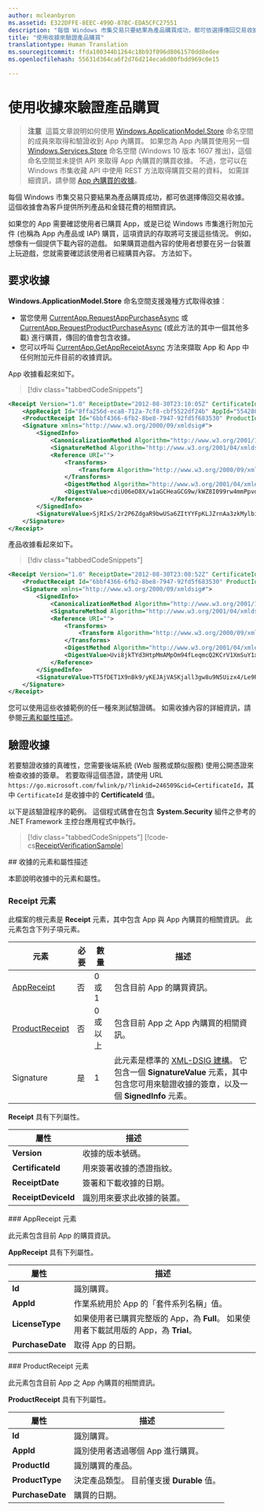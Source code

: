 ```yaml
---
author: mcleanbyron
ms.assetid: E322DFFE-8EEC-499D-87BC-EDA5CFC27551
description: "每個 Windows 市集交易只要結果為產品購買成功，都可依選擇傳回交易收據。"
title: "使用收據來驗證產品購買"
translationtype: Human Translation
ms.sourcegitcommit: ffda100344b1264c18b93f096d8061570dd8edee
ms.openlocfilehash: 55631d364ca6f2d76d214eca6d00fbdd969c0e15

---
```


# <a name="use-receipts-to-verify-product-purchases"></a>使用收據來驗證產品購買


>**注意**  這篇文章說明如何使用 [Windows.ApplicationModel.Store](https://msdn.microsoft.com/library/windows/apps/windows.applicationmodel.store.aspx) 命名空間的成員來取得和驗證收到 App 內購買。 如果您為 App 內購買使用另一個 [Windows.Services.Store](https://msdn.microsoft.com/library/windows/apps/windows.services.store.aspx) 命名空間 (Windows 10 版本 1607 推出)，這個命名空間並未提供 API 來取得 App 內購買的購買收據。 不過，您可以在 Windows 市集收藏 API 中使用 REST 方法取得購買交易的資料。 如需詳細資訊，請參閱 [App 內購買的收據](in-app-purchases-and-trials.md#receipts)。


每個 Windows 市集交易只要結果為產品購買成功，都可依選擇傳回交易收據。 這個收據會為客戶提供所列產品和金錢花費的相關資訊。

如果您的 App 需要確認使用者已購買 App，或是已從 Windows 市集進行附加元件 (也稱為 App 內產品或 IAP) 購買，這項資訊的存取將可支援這些情況。 例如，想像有一個提供下載內容的遊戲。 如果購買遊戲內容的使用者想要在另一台裝置上玩遊戲，您就需要確認該使用者已經購買內容。 方法如下。

## <a name="requesting-a-receipt"></a>要求收據


**Windows.ApplicationModel.Store** 命名空間支援幾種方式取得收據︰

* 當您使用 [CurrentApp.RequestAppPurchaseAsync](https://msdn.microsoft.com/library/windows/apps/hh967813) 或 [CurrentApp.RequestProductPurchaseAsync](https://msdn.microsoft.com/library/windows/apps/hh779780.aspx) (或此方法的其中一個其他多載) 進行購買，傳回的值會包含收據。
* 您可以呼叫 [CurrentApp.GetAppReceiptAsync](https://msdn.microsoft.com/library/windows/apps/hh967811) 方法來擷取 App 和 App 中任何附加元件目前的收據資訊。

App 收據看起來如下。

> [!div class="tabbedCodeSnippets"]
```xml
<Receipt Version="1.0" ReceiptDate="2012-08-30T23:10:05Z" CertificateId="b809e47cd0110a4db043b3f73e83acd917fe1336" ReceiptDeviceId="4e362949-acc3-fe3a-e71b-89893eb4f528">
    <AppReceipt Id="8ffa256d-eca8-712a-7cf8-cbf5522df24b" AppId="55428GreenlakeApps.CurrentAppSimulatorEventTest_z7q3q7z11crfr" PurchaseDate="2012-06-04T23:07:24Z" LicenseType="Full" />
    <ProductReceipt Id="6bbf4366-6fb2-8be8-7947-92fd5f683530" ProductId="Product1" PurchaseDate="2012-08-30T23:08:52Z" ExpirationDate="2012-09-02T23:08:49Z" ProductType="Durable" AppId="55428GreenlakeApps.CurrentAppSimulatorEventTest_z7q3q7z11crfr" />
    <Signature xmlns="http://www.w3.org/2000/09/xmldsig#">
        <SignedInfo>
            <CanonicalizationMethod Algorithm="http://www.w3.org/2001/10/xml-exc-c14n#" />
            <SignatureMethod Algorithm="http://www.w3.org/2001/04/xmldsig-more#rsa-sha256" />
            <Reference URI="">
                <Transforms>
                    <Transform Algorithm="http://www.w3.org/2000/09/xmldsig#enveloped-signature" />
                </Transforms>
                <DigestMethod Algorithm="http://www.w3.org/2001/04/xmlenc#sha256" />
                <DigestValue>cdiU06eD8X/w1aGCHeaGCG9w/kWZ8I099rw4mmPpvdU=</DigestValue>
            </Reference>
        </SignedInfo>
        <SignatureValue>SjRIxS/2r2P6ZdgaR9bwUSa6ZItYYFpKLJZrnAa3zkMylbiWjh9oZGGng2p6/gtBHC2dSTZlLbqnysJjl7mQp/A3wKaIkzjyRXv3kxoVaSV0pkqiPt04cIfFTP0JZkE5QD/vYxiWjeyGp1dThEM2RV811sRWvmEs/hHhVxb32e8xCLtpALYx3a9lW51zRJJN0eNdPAvNoiCJlnogAoTToUQLHs72I1dECnSbeNPXiG7klpy5boKKMCZfnVXXkneWvVFtAA1h2sB7ll40LEHO4oYN6VzD+uKd76QOgGmsu9iGVyRvvmMtahvtL1/pxoxsTRedhKq6zrzCfT8qfh3C1w==</SignatureValue>
    </Signature>
</Receipt>
```

產品收據看起來如下。

> [!div class="tabbedCodeSnippets"]
```xml
<Receipt Version="1.0" ReceiptDate="2012-08-30T23:08:52Z" CertificateId="b809e47cd0110a4db043b3f73e83acd917fe1336" ReceiptDeviceId="4e362949-acc3-fe3a-e71b-89893eb4f528">
    <ProductReceipt Id="6bbf4366-6fb2-8be8-7947-92fd5f683530" ProductId="Product1" PurchaseDate="2012-08-30T23:08:52Z" ExpirationDate="2012-09-02T23:08:49Z" ProductType="Durable" AppId="55428GreenlakeApps.CurrentAppSimulatorEventTest_z7q3q7z11crfr" />
    <Signature xmlns="http://www.w3.org/2000/09/xmldsig#">
        <SignedInfo>
            <CanonicalizationMethod Algorithm="http://www.w3.org/2001/10/xml-exc-c14n#" />
            <SignatureMethod Algorithm="http://www.w3.org/2001/04/xmldsig-more#rsa-sha256" />
            <Reference URI="">
                <Transforms>
                    <Transform Algorithm="http://www.w3.org/2000/09/xmldsig#enveloped-signature" />
                </Transforms>
                <DigestMethod Algorithm="http://www.w3.org/2001/04/xmlenc#sha256" />
                <DigestValue>Uvi8jkTYd3HtpMmAMpOm94fLeqmcQ2KCrV1XmSuY1xI=</DigestValue>
            </Reference>
        </SignedInfo>
        <SignatureValue>TT5fDET1X9nBk9/yKEJAjVASKjall3gw8u9N5Uizx4/Le9RtJtv+E9XSMjrOXK/TDicidIPLBjTbcZylYZdGPkMvAIc3/1mdLMZYJc+EXG9IsE9L74LmJ0OqGH5WjGK/UexAXxVBWDtBbDI2JLOaBevYsyy+4hLOcTXDSUA4tXwPa2Bi+BRoUTdYE2mFW7ytOJNEs3jTiHrCK6JRvTyU9lGkNDMNx9loIr+mRks+BSf70KxPtE9XCpCvXyWa/Q1JaIyZI7llCH45Dn4SKFn6L/JBw8G8xSTrZ3sBYBKOnUDbSCfc8ucQX97EyivSPURvTyImmjpsXDm2LBaEgAMADg==</SignatureValue>
    </Signature>
</Receipt>
```

您可以使用這些收據範例的任一種來測試驗證碼。 如需收據內容的詳細資訊，請參閱[元素和屬性描述](#receipt-descriptions)。

## <a name="validating-a-receipt"></a>驗證收據

若要驗證收據的真確性，您需要後端系統 (Web 服務或類似服務) 使用公開憑證來檢查收據的簽章。 若要取得這個憑證，請使用 URL ```https://go.microsoft.com/fwlink/p/?linkid=246509&cid=CertificateId```，其中 ```CertificateId``` 是收據中的 **CertificateId** 值。

以下是該驗證程序的範例。 這個程式碼會在包含 **System.Security** 組件之參考的 .NET Framework 主控台應用程式中執行。

> [!div class="tabbedCodeSnippets"]
[!code-cs[ReceiptVerificationSample](./code/ReceiptVerificationSample/cs/Program.cs#ReceiptVerificationSample)]

<span id="receipt-descriptions" />
## <a name="element-and-attribute-descriptions-for-a-receipt"></a>收據的元素和屬性描述

本節說明收據中的元素和屬性。

### <a name="receipt-element"></a>Receipt 元素

此檔案的根元素是 **Receipt** 元素，其中包含 App 與 App 內購買的相關資訊。 此元素包含下列子項元素。

|  元素  |  必要  |  數量  |  描述   |
|-------------|------------|--------|--------|
|  [AppReceipt](#appreceipt)  |    否        |  0 或 1  |  包含目前 App 的購買資訊。            |
|  [ProductReceipt](#productreceipt)  |     否       |  0 或以上    |   包含目前 App 之 App 內購買的相關資訊。     |
|  Signature  |      是      |  1   |   此元素是標準的 [XML-DSIG 建構](http://go.microsoft.com/fwlink/p/?linkid=251093)。 它包含一個 **SignatureValue** 元素，其中包含您可用來驗證收據的簽章，以及一個 **SignedInfo** 元素。      |

**Receipt** 具有下列屬性。

|  屬性  |  描述   |
|-------------|-------------------|
|  **Version**  |    收據的版本號碼。            |
|  **CertificateId**  |     用來簽署收據的憑證指紋。          |
|  **ReceiptDate**  |    簽署和下載收據的日期。           |  
|  **ReceiptDeviceId**  |   識別用來要求此收據的裝置。         |  |

<span id="appreceipt" />
### <a name="appreceipt-element"></a>AppReceipt 元素

此元素包含目前 App 的購買資訊。

**AppReceipt** 具有下列屬性。

|  屬性  |  描述   |
|-------------|-------------------|
|  **Id**  |    識別購買。           |
|  **AppId**  |     作業系統用於 App 的「套件系列名稱」值。           |
|  **LicenseType**  |    如果使用者已購買完整版的 App，為 **Full**。 如果使用者下載試用版的 App，為 **Trial**。           |  
|  **PurchaseDate**  |    取得 App 的日期。          |  |

<span id="productreceipt" />
### <a name="productreceipt-element"></a>ProductReceipt 元素

此元素包含目前 App 之 App 內購買的相關資訊。

**ProductReceipt** 具有下列屬性。

|  屬性  |  描述   |
|-------------|-------------------|
|  **Id**  |    識別購買。           |
|  **AppId**  |     識別使用者透過哪個 App 進行購買。           |
|  **ProductId**  |     識別購買的產品。           |
|  **ProductType**  |    決定產品類型。 目前僅支援 **Durable** 值。          |  
|  **PurchaseDate**  |    購買的日期。          |  |

 

 



<!--HONumber=Dec16_HO1-->


